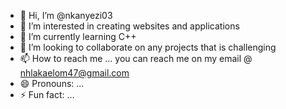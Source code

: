- 👋 Hi, I’m @nkanyezi03
- 👀 I’m interested in creating websites and applications 
- 🌱 I’m currently learning C++
- 💞️ I’m looking to collaborate on any projects that is challenging
- 📫 How to reach me ... you can reach me on my email @ nhlakaelom47@gmail.com
- 😄 Pronouns: ...
- ⚡ Fun fact: ...

<!---
nkanyezi03/nkanyezi03 is a ✨ special ✨ repository because its `README.md` (this file) appears on your GitHub profile.
You can click the Preview link to take a look at your changes.
--->
